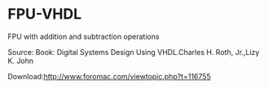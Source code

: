# FPU-VHDL
FPU with addition and subtraction operations

Source: Book: Digital Systems Design Using VHDL.Charles H. Roth, Jr.,Lizy K. John

Download:http://www.foromac.com/viewtopic.php?t=116755


